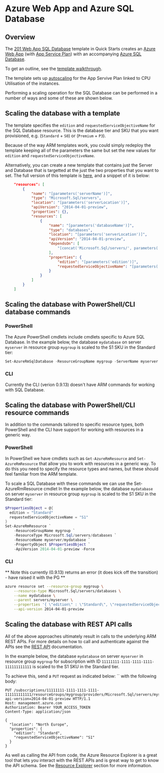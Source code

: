 # Azure Web App and Azure SQL Database

## Overview

The [201 Web App SQL Database](https://github.com/Azure/azure-quickstart-templates/tree/master/201-web-app-sql-database) template in Quick Starts creates an [Azure Web App](https://azure.microsoft.com/en-us/documentation/services/app-service/web/) (with [App Service Plan](https://azure.microsoft.com/en-us/documentation/articles/azure-web-sites-web-hosting-plans-in-depth-overview/)) with an accompanying [Azure SQL Database](https://azure.microsoft.com/en-us/documentation/services/sql-database/).

To get an outline, see the [template walkthrough](https://azure.microsoft.com/en-us/documentation/articles/app-service-web-arm-with-sql-database-provision/).

The template sets up [autoscaling](https://azure.microsoft.com/en-us/documentation/articles/app-service-web-arm-with-sql-database-provision/#_autoscale) for the App Servive Plan linked to CPU Utilisation of the instances.

Performing a scaling operation for the SQL Database can be performed in a number of ways and some of these are shown below.

## Scaling the database with a template

The template specifies the `edition` and `requestedServiceObjectiveName` for the SQL Database resource. This is the database tier and SKU that you want provisioned, e.g. (`Standard` + `S0`) or (`Premium` + `P3`). 

Because of the way ARM templates work, you could simply redeploy the template keeping all of the parameters the same but set the new values for `edition` and `requestedServiceObjectiveName`. 

Alternatively, you can create a new template that contains just the Server and Database that is targetted at the just the two properties that you want to set. The full version of this template is [here](./scale-database.json), and a snippet of it is below: 

```json
	"resources": [
		{
			"name": "[parameters('serverName')]",
			"type": "Microsoft.Sql/servers",
			"location": "[parameters('serverLocation')]",
			"apiVersion": "2014-04-01-preview",
			"properties": {},
			"resources": [
				{
					"name": "[parameters('databaseName')]",
					"type": "databases",
					"location": "[parameters('serverLocation')]",
					"apiVersion": "2014-04-01-preview",
					"dependsOn": [
						"[concat('Microsoft.Sql/servers/', parameters('serverName'))]"
					],
					"properties": {
						"edition": "[parameters('edition')]",
						"requestedServiceObjectiveName": "[parameters('requestedServiceObjectiveName')]"
					}
				}
			]
		}
	]
```

## Scaling the database with PowerShell/CLI database commands

### PowerShell

The Azure PowerShell cmdlets include cmdlets specific to Azure SQL Database. 
In the example below, the database `mydatabase` on server `myserver` in resource group `mygroup` is scaled to the S1 SKU in the Standard tier:
	
```powershell
Set-AzureRmSqlDatabase -ResourceGroupName mygroup -ServerName myserver -DatabaseName mydatabase -Edition Standard -RequestedServiceObjectiveName S1 
```

### CLI
Currently the CLI (verion 0.9.13) doesn't have ARM commands for working with SQL Database. 

## Scaling the database with PowerShell/CLI resource commands
In addition to the commands tailored to specific resource types, both PowerShell and the CLI have support for working with resources in a generic way.

### PowerShell
In PowerShell we have cmdlets such as `Get-AzureRmResource` and `Set-AzureRmResource` that allow you to work with resources in a generic way. To do this you need to specify the resource types and names, but these should feel familiar from the ARM template.

To scale a SQL Database with these commands we can use the Set-AzureRmResource cmdlet 
In the example below, the database `mydatabase` on server `myserver` in resource group `mygroup` is scaled to the S1 SKU in the Standard tier:

```powershell
$PropertiesObject = @{
  edition = "Standard"
  requestedServiceObjectiveName = "S1"
}
Set-AzureRmResource `
	-ResourceGroupName mygroup `
	-ResourceType Microsoft.Sql/servers/databases `
	-ResourceName myserver/mydatabase `
	-PropertyObject $PropertiesObject `
	-ApiVersion 2014-04-01-preview -Force
```

### CLI

** Note this currently (0.9.13) returns an error (it does kick off the transition) - have raised it with the PG **

```bash
azure resource set --resource-group mygroup \
	--resource-type Microsoft.Sql/servers/databases \
	--name mydatabase \
	--parent servers/myserver \
	--properties '{ \"edition\" : \"Standard\", \"requestedServiceObjectiveName\" : \"S1\"}' \
	--api-version 2014-04-01-preview 
```

## Scaling the database with REST API calls
All of the above approaches ultimately result in calls to the underlying ARM REST APIs. For more details on how to call and authenticate against the APIs see the [REST API](../../ARM/SDKs/Rest-api.md) documentation. 


In the example below, the database `mydatabase` on server `myserver` in resource group `mygroup` for subscription with ID `11111111-1111-1111-1111-111111111111` is scaled to the S1 SKU in the Standard tier.

To achieve this, send a `PUT` request as indicated below: `` with the following body:

```HTTP
PUT /subscriptions/11111111-1111-1111-1111-111111111111/resourceGroups/mygroup/providers/Microsoft.Sql/servers/myserver/databases/mydatabase?api-version=2014-04-01-preview HTTP/1.1
Host: management.azure.com
Authorization: Bearer YOUR_ACCESS_TOKEN
Content-Type: application/json

{
  "location": "North Europe",
  "properties": {
    "edition": "Standard",
    "requestedServiceObjectiveName": "S1"
  }
}
```

As well as calling the API from code, the Azure Resource Explorer is a great tool that lets you interact with the REST APIs and is great way to get to know the API schema. See the [Resource Explorer](../../Tips-and-tricks/Resource-explorer.md) section for more information.
